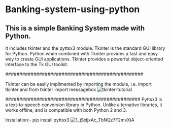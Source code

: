 # Banking-system-using-python
This is a simple Banking System made with Python. 
-------------------------------------------------
It includes tkinter and the pyttsx3 module.
Tkinter is the standard GUI library for Python. Python when combined with Tkinter provides a fast and easy way to create GUI applications. Tkinter provides a powerful object-oriented interface to the Tk GUI toolkit. 


#################################################

Tkinter can be easily implimented by importing the module, i.e. import tkinter and from tkinter import messagebox
![tkinter-tutorial](https://user-images.githubusercontent.com/99202913/198868784-8673f619-b460-485e-bcb8-87c3da82be6a.png)



################################################
Pyttsx3 is a text-to-speech conversion library in Python.
Unlike alternative libraries, it works offline, and is compatible with both Python 2 and 3.


Installation:-
pip install pyttsx3
![1_jSxljxAc_TbNQz7F2mvXiA](https://user-images.githubusercontent.com/99202913/198868874-2b6be159-1a93-4f86-9b1f-39fc695da53c.png)
